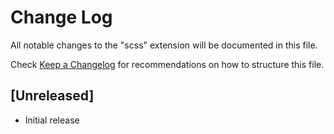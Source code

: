 # Change Log

All notable changes to the "scss" extension will be documented in this file.

Check [Keep a Changelog](http://keepachangelog.com/) for recommendations on how to structure this file.

## [Unreleased]

- Initial release